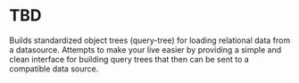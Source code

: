 # TBD


Builds standardized object trees (query-tree) for loading relational data 
from a datasource. Attempts to make your live easier by providing a simple 
and clean interface for building query trees that then can be sent to a 
compatible data source.



